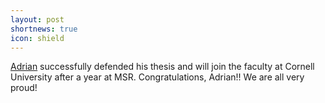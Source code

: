 ```yaml
---
layout: post
shortnews: true
icon: shield
---
```

[Adrian](https://homes.cs.washington.edu/~asampson/) successfully defended his thesis and will join the faculty at Cornell University after a year at MSR. Congratulations, Adrian!! We are all very proud!
